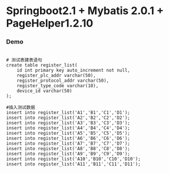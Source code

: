 # Springboot2.1 + Mybatis 2.0.1 + PageHelper1.2.10

### Demo
<pre><code>
# 测试表建表语句
create table register_list(
	id int primary key auto_increment not null,
	register_plc_addr varchar(50),
	register_protocol_addr varchar(50),
	register_type_code varchar(10),
	device_id varchar(50)
);

#插入测试数据
insert into register_list('A1','B1','C1','D1');
insert into register_list('A2','B2','C2','D2');
insert into register_list('A3','B3','C3','D3');
insert into register_list('A4','B4','C4','D4');
insert into register_list('A5','B5','C5','D5');
insert into register_list('A6','B6','C6','D6');
insert into register_list('A7','B7','C7','D7');
insert into register_list('A8','B8','C8','D8');
insert into register_list('A9','B9','C9','D9');
insert into register_list('A10','B10','C10','D10');
insert into register_list('A11','B11','C11','D11');

</code></pre>
